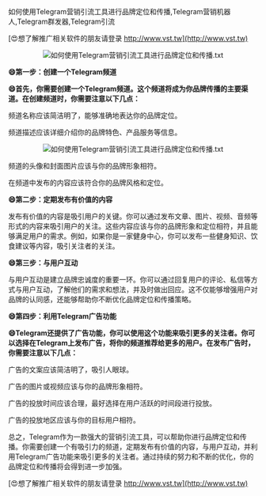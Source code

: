 如何使用Telegram营销引流工具进行品牌定位和传播,Telegram营销机器人,Telegram群发器,Telegram引流

[😍想了解推广相关软件的朋友请登录 http://www.vst.tw](http://www.vst.tw)

 <center><img src="https://vst.tw/MP4/tuiguang/png/8.png" alt="如何使用Telegram营销引流工具进行品牌定位和传播.txt"></center>

**😄第一步：创建一个Telegram频道**

**😄首先，你需要创建一个Telegram频道。这个频道将成为你品牌传播的主要渠道。在创建频道时，你需要注意以下几点：**

频道名称应该简洁明了，能够准确地表达你的品牌定位。

频道描述应该详细介绍你的品牌特色、产品服务等信息。

 <center><img src="https://vst.tw/MP4/tuiguang/png/3.png" alt="如何使用Telegram营销引流工具进行品牌定位和传播.txt"></center>

频道的头像和封面图片应该与你的品牌形象相符。

在频道中发布的内容应该符合你的品牌风格和定位。

**😄第二步：定期发布有价值的内容**

发布有价值的内容是吸引用户的关键。你可以通过发布文章、图片、视频、音频等形式的内容来吸引用户的关注。这些内容应该与你的品牌形象和定位相符，并且能够满足用户的需求。例如，如果你是一家健身中心，你可以发布一些健身知识、饮食建议等内容，吸引关注者的关注。

**😄第三步：与用户互动**

与用户互动是建立品牌忠诚度的重要一环。你可以通过回复用户的评论、私信等方式与用户互动，了解他们的需求和想法，并及时做出回应。这不仅能够增强用户对品牌的认同感，还能够帮助你不断优化品牌定位和传播策略。

**😄第四步：利用Telegram广告功能**

**😄Telegram还提供了广告功能，你可以使用这个功能来吸引更多的关注者。你可以选择在Telegram上发布广告，将你的频道推荐给更多的用户。在发布广告时，你需要注意以下几点：**

广告的文案应该简洁明了，吸引人眼球。

广告的图片或视频应该与你的品牌形象相符。

广告的投放时间应该合理，最好选择在用户活跃的时间段进行投放。

广告的投放地区应该与你的目标用户相符。

总之，Telegram作为一款强大的营销引流工具，可以帮助你进行品牌定位和传播。你需要创建一个有吸引力的频道，定期发布有价值的内容，与用户互动，并利用Telegram广告功能来吸引更多的关注者。通过持续的努力和不断的优化，你的品牌定位和传播将会得到进一步加强。

[😍想了解推广相关软件的朋友请登录 http://www.vst.tw](http://www.vst.tw)



